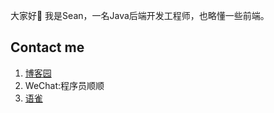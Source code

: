 大家好👋 我是Sean，一名Java后端开发工程师，也略懂一些前端。
## Contact me
1. [博客园](https://www.cnblogs.com/Johnsoon92/)
2. WeChat:程序员顺顺
3. [语雀](https://www.yuque.com/chengxuyuanshunshun)
<!--
**Johnsoon92/Johnsoon92** is a ✨ _special_ ✨ repository because its `README.md` (this file) appears on your GitHub profile.

Here are some ideas to get you started:

- 🔭 I’m currently working on ...
- 🌱 I’m currently learning ...
- 👯 I’m looking to collaborate on ...
- 🤔 I’m looking for help with ...
- 💬 Ask me about ...
- 📫 How to reach me: ...
- 😄 Pronouns: ...
- ⚡ Fun fact: ...
-->
